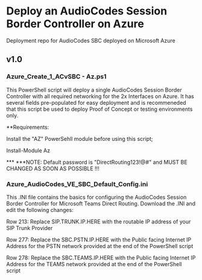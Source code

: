 # Deploy an AudioCodes Session Border Controller on Azure
Deployment repo for AudioCodes SBC deployed on Microsoft Azure

## v1.0

### Azure_Create_1_ACvSBC - Az.ps1

This PowerShell script will deploy a single AudioCodes Session Border Controller with all required networking for the 2x Interfaces on Azure. It has several fields pre-populated for easy deployment and is recommeneded that this script be used to deploy Proof of Concept or testing environments only.

**Requirements:

Install the "AZ" PowerSehll module before using this script;

Install-Module Az

*** ***NOTE: Default password is "DirectRouting123!@#" and MUST BE CHANGED AS SOON AS POSSIBLE !!!

### Azure_AudioCodes_VE_SBC_Default_Config.ini

This .INI file contains the basics for configuring the AudioCodes Session Border Controller for Microsoft Teams Direct Routing. Download the .INI and edit the following changes:

Row 213: Replace SIP.TRUNK.IP.HERE with the routable IP address of your SIP Trunk Provider

Row 277: Replace the SBC.PSTN.IP.HERE with the Public facing Internet IP Address for the PSTN network provided at the end of the PowerShell script

Row 278: Replace the SBC.TEAMS.IP.HERE with the Public facing Internet IP Address for the TEAMS network provided at the end of the PowerShell script
